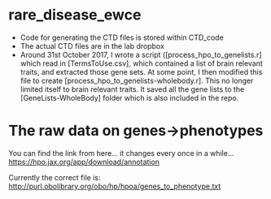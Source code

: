# rare_disease_ewce
  - Code for generating the CTD files is stored within CTD_code
  - The actual CTD files are in the lab dropbox
  - Around 31st October 2017, I wrote a script ([process_hpo_to_genelists.r] which read in [TermsToUse.csv], which contained a list of brain relevant traits, and extracted those gene sets. At some point, I then modified this file to create [process_hpo_to_genelists-wholebody.r]. This no longer limited itself to brain relevant traits. It saved all the gene lists to the [GeneLists-WholeBody] folder which is also included in the repo.

# The raw data on genes->phenotypes
You can find the link from here... it changes every once in a while...
https://hpo.jax.org/app/download/annotation

Currently the correct file is: http://purl.obolibrary.org/obo/hp/hpoa/genes_to_phenotype.txt
